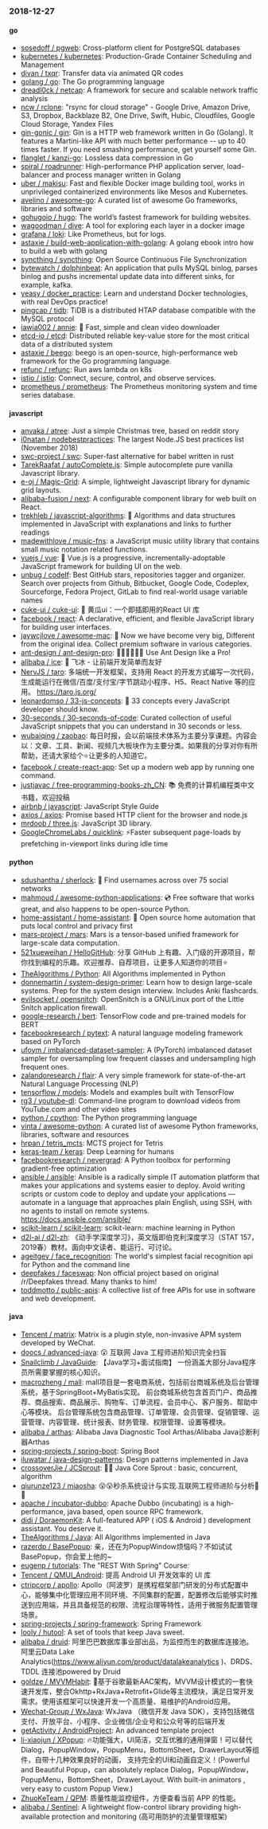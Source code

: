 ### 2018-12-27

#### go
* [sosedoff / pgweb](https://github.com/sosedoff/pgweb): Cross-platform client for PostgreSQL databases
* [kubernetes / kubernetes](https://github.com/kubernetes/kubernetes): Production-Grade Container Scheduling and Management
* [divan / txqr](https://github.com/divan/txqr): Transfer data via animated QR codes
* [golang / go](https://github.com/golang/go): The Go programming language
* [dreadl0ck / netcap](https://github.com/dreadl0ck/netcap): A framework for secure and scalable network traffic analysis
* [ncw / rclone](https://github.com/ncw/rclone): "rsync for cloud storage" - Google Drive, Amazon Drive, S3, Dropbox, Backblaze B2, One Drive, Swift, Hubic, Cloudfiles, Google Cloud Storage, Yandex Files
* [gin-gonic / gin](https://github.com/gin-gonic/gin): Gin is a HTTP web framework written in Go (Golang). It features a Martini-like API with much better performance -- up to 40 times faster. If you need smashing performance, get yourself some Gin.
* [flanglet / kanzi-go](https://github.com/flanglet/kanzi-go): Lossless data compression in Go
* [spiral / roadrunner](https://github.com/spiral/roadrunner): High-performance PHP application server, load-balancer and process manager written in Golang
* [uber / makisu](https://github.com/uber/makisu): Fast and flexible Docker image building tool, works in unprivileged containerized environments like Mesos and Kubernetes.
* [avelino / awesome-go](https://github.com/avelino/awesome-go): A curated list of awesome Go frameworks, libraries and software
* [gohugoio / hugo](https://github.com/gohugoio/hugo): The world’s fastest framework for building websites.
* [wagoodman / dive](https://github.com/wagoodman/dive): A tool for exploring each layer in a docker image
* [grafana / loki](https://github.com/grafana/loki): Like Prometheus, but for logs.
* [astaxie / build-web-application-with-golang](https://github.com/astaxie/build-web-application-with-golang): A golang ebook intro how to build a web with golang
* [syncthing / syncthing](https://github.com/syncthing/syncthing): Open Source Continuous File Synchronization
* [bytewatch / dolphinbeat](https://github.com/bytewatch/dolphinbeat): An application that pulls MySQL binlog, parses binlog and pushs incremental update data into different sinks, for example, kafka.
* [yeasy / docker_practice](https://github.com/yeasy/docker_practice): Learn and understand Docker technologies, with real DevOps practice!
* [pingcap / tidb](https://github.com/pingcap/tidb): TiDB is a distributed HTAP database compatible with the MySQL protocol
* [iawia002 / annie](https://github.com/iawia002/annie): 👾 Fast, simple and clean video downloader
* [etcd-io / etcd](https://github.com/etcd-io/etcd): Distributed reliable key-value store for the most critical data of a distributed system
* [astaxie / beego](https://github.com/astaxie/beego): beego is an open-source, high-performance web framework for the Go programming language.
* [refunc / refunc](https://github.com/refunc/refunc): Run aws lambda on k8s
* [istio / istio](https://github.com/istio/istio): Connect, secure, control, and observe services.
* [prometheus / prometheus](https://github.com/prometheus/prometheus): The Prometheus monitoring system and time series database.

#### javascript
* [anvaka / atree](https://github.com/anvaka/atree): Just a simple Christmas tree, based on reddit story
* [i0natan / nodebestpractices](https://github.com/i0natan/nodebestpractices): The largest Node.JS best practices list (November 2018)
* [swc-project / swc](https://github.com/swc-project/swc): Super-fast alternative for babel written in rust
* [TarekRaafat / autoComplete.js](https://github.com/TarekRaafat/autoComplete.js): Simple autocomplete pure vanilla Javascript library.
* [e-oj / Magic-Grid](https://github.com/e-oj/Magic-Grid): A simple, lightweight Javascript library for dynamic grid layouts.
* [alibaba-fusion / next](https://github.com/alibaba-fusion/next): A configurable component library for web built on React.
* [trekhleb / javascript-algorithms](https://github.com/trekhleb/javascript-algorithms): 📝 Algorithms and data structures implemented in JavaScript with explanations and links to further readings
* [madewithlove / music-fns](https://github.com/madewithlove/music-fns): a JavaScript music utility library that contains small music notation related functions.
* [vuejs / vue](https://github.com/vuejs/vue): 🖖 Vue.js is a progressive, incrementally-adoptable JavaScript framework for building UI on the web.
* [unbug / codelf](https://github.com/unbug/codelf): Best GitHub stars, repositories tagger and organizer. Search over projects from Github, Bitbucket, Google Code, Codeplex, Sourceforge, Fedora Project, GitLab to find real-world usage variable names
* [cuke-ui / cuke-ui](https://github.com/cuke-ui/cuke-ui): 🥒 黄瓜ui：一个即插即用的React UI 库
* [facebook / react](https://github.com/facebook/react): A declarative, efficient, and flexible JavaScript library for building user interfaces.
* [jaywcjlove / awesome-mac](https://github.com/jaywcjlove/awesome-mac):  Now we have become very big, Different from the original idea. Collect premium software in various categories.
* [ant-design / ant-design-pro](https://github.com/ant-design/ant-design-pro): 👨🏻‍💻👩🏻‍💻 Use Ant Design like a Pro!
* [alibaba / ice](https://github.com/alibaba/ice): 🚀 飞冰 - 让前端开发简单而友好
* [NervJS / taro](https://github.com/NervJS/taro): 多端统一开发框架，支持用 React 的开发方式编写一次代码，生成能运行在微信/百度/支付宝/字节跳动小程序、H5、React Native 等的应用。 https://taro.js.org/
* [leonardomso / 33-js-concepts](https://github.com/leonardomso/33-js-concepts): 📜 33 concepts every JavaScript developer should know.
* [30-seconds / 30-seconds-of-code](https://github.com/30-seconds/30-seconds-of-code): Curated collection of useful JavaScript snippets that you can understand in 30 seconds or less.
* [wubaiqing / zaobao](https://github.com/wubaiqing/zaobao): 每日时报，会以前端技术体系为主要分享课题。内容会以：文章、工具、新闻、视频几大板块作为主要分类。如果我的分享对你有所帮助，还请大家给个⭐️让更多的人知道它。
* [facebook / create-react-app](https://github.com/facebook/create-react-app): Set up a modern web app by running one command.
* [justjavac / free-programming-books-zh_CN](https://github.com/justjavac/free-programming-books-zh_CN): 📚 免费的计算机编程类中文书籍，欢迎投稿
* [airbnb / javascript](https://github.com/airbnb/javascript): JavaScript Style Guide
* [axios / axios](https://github.com/axios/axios): Promise based HTTP client for the browser and node.js
* [mrdoob / three.js](https://github.com/mrdoob/three.js): JavaScript 3D library.
* [GoogleChromeLabs / quicklink](https://github.com/GoogleChromeLabs/quicklink): ⚡️Faster subsequent page-loads by prefetching in-viewport links during idle time

#### python
* [sdushantha / sherlock](https://github.com/sdushantha/sherlock): 🔎 Find usernames across over 75 social networks
* [mahmoud / awesome-python-applications](https://github.com/mahmoud/awesome-python-applications): 💿 Free software that works great, and also happens to be open-source Python.
* [home-assistant / home-assistant](https://github.com/home-assistant/home-assistant): 🏡 Open source home automation that puts local control and privacy first
* [mars-project / mars](https://github.com/mars-project/mars): Mars is a tensor-based unified framework for large-scale data computation.
* [521xueweihan / HelloGitHub](https://github.com/521xueweihan/HelloGitHub): 分享 GitHub 上有趣、入门级的开源项目，帮你找到编程的乐趣。欢迎推荐、自荐项目，让更多人知道你的项目⭐️
* [TheAlgorithms / Python](https://github.com/TheAlgorithms/Python): All Algorithms implemented in Python
* [donnemartin / system-design-primer](https://github.com/donnemartin/system-design-primer): Learn how to design large-scale systems. Prep for the system design interview. Includes Anki flashcards.
* [evilsocket / opensnitch](https://github.com/evilsocket/opensnitch): OpenSnitch is a GNU/Linux port of the Little Snitch application firewall.
* [google-research / bert](https://github.com/google-research/bert): TensorFlow code and pre-trained models for BERT
* [facebookresearch / pytext](https://github.com/facebookresearch/pytext): A natural language modeling framework based on PyTorch
* [ufoym / imbalanced-dataset-sampler](https://github.com/ufoym/imbalanced-dataset-sampler): A (PyTorch) imbalanced dataset sampler for oversampling low frequent classes and undersampling high frequent ones.
* [zalandoresearch / flair](https://github.com/zalandoresearch/flair): A very simple framework for state-of-the-art Natural Language Processing (NLP)
* [tensorflow / models](https://github.com/tensorflow/models): Models and examples built with TensorFlow
* [rg3 / youtube-dl](https://github.com/rg3/youtube-dl): Command-line program to download videos from YouTube.com and other video sites
* [python / cpython](https://github.com/python/cpython): The Python programming language
* [vinta / awesome-python](https://github.com/vinta/awesome-python): A curated list of awesome Python frameworks, libraries, software and resources
* [hrpan / tetris_mcts](https://github.com/hrpan/tetris_mcts): MCTS project for Tetris
* [keras-team / keras](https://github.com/keras-team/keras): Deep Learning for humans
* [facebookresearch / nevergrad](https://github.com/facebookresearch/nevergrad): A Python toolbox for performing gradient-free optimization
* [ansible / ansible](https://github.com/ansible/ansible): Ansible is a radically simple IT automation platform that makes your applications and systems easier to deploy. Avoid writing scripts or custom code to deploy and update your applications — automate in a language that approaches plain English, using SSH, with no agents to install on remote systems. https://docs.ansible.com/ansible/
* [scikit-learn / scikit-learn](https://github.com/scikit-learn/scikit-learn): scikit-learn: machine learning in Python
* [d2l-ai / d2l-zh](https://github.com/d2l-ai/d2l-zh): 《动手学深度学习》，英文版即伯克利深度学习（STAT 157，2019春）教材。面向中文读者、能运行、可讨论。
* [ageitgey / face_recognition](https://github.com/ageitgey/face_recognition): The world's simplest facial recognition api for Python and the command line
* [deepfakes / faceswap](https://github.com/deepfakes/faceswap): Non official project based on original /r/Deepfakes thread. Many thanks to him!
* [toddmotto / public-apis](https://github.com/toddmotto/public-apis): A collective list of free APIs for use in software and web development.

#### java
* [Tencent / matrix](https://github.com/Tencent/matrix): Matrix is a plugin style, non-invasive APM system developed by WeChat.
* [doocs / advanced-java](https://github.com/doocs/advanced-java): 😮 互联网 Java 工程师进阶知识完全扫盲
* [Snailclimb / JavaGuide](https://github.com/Snailclimb/JavaGuide): 【Java学习+面试指南】 一份涵盖大部分Java程序员所需要掌握的核心知识。
* [macrozheng / mall](https://github.com/macrozheng/mall): mall项目是一套电商系统，包括前台商城系统及后台管理系统，基于SpringBoot+MyBatis实现。 前台商城系统包含首页门户、商品推荐、商品搜索、商品展示、购物车、订单流程、会员中心、客户服务、帮助中心等模块。 后台管理系统包含商品管理、订单管理、会员管理、促销管理、运营管理、内容管理、统计报表、财务管理、权限管理、设置等模块。
* [alibaba / arthas](https://github.com/alibaba/arthas): Alibaba Java Diagnostic Tool Arthas/Alibaba Java诊断利器Arthas
* [spring-projects / spring-boot](https://github.com/spring-projects/spring-boot): Spring Boot
* [iluwatar / java-design-patterns](https://github.com/iluwatar/java-design-patterns): Design patterns implemented in Java
* [crossoverJie / JCSprout](https://github.com/crossoverJie/JCSprout): 👨‍🎓 Java Core Sprout : basic, concurrent, algorithm
* [qiurunze123 / miaosha](https://github.com/qiurunze123/miaosha): 😮😮秒杀系统设计与实现.互联网工程师进阶与分析🙋🐓
* [apache / incubator-dubbo](https://github.com/apache/incubator-dubbo): Apache Dubbo (incubating) is a high-performance, java based, open source RPC framework.
* [didi / DoraemonKit](https://github.com/didi/DoraemonKit): A full-featured APP ( iOS & Android ) development assistant. You deserve it.
* [TheAlgorithms / Java](https://github.com/TheAlgorithms/Java): All Algorithms implemented in Java
* [razerdp / BasePopup](https://github.com/razerdp/BasePopup): 亲，还在为PopupWindow烦恼吗？不如试试BasePopup，你会爱上他的~
* [eugenp / tutorials](https://github.com/eugenp/tutorials): The "REST With Spring" Course:
* [Tencent / QMUI_Android](https://github.com/Tencent/QMUI_Android): 提高 Android UI 开发效率的 UI 库
* [ctripcorp / apollo](https://github.com/ctripcorp/apollo): Apollo（阿波罗）是携程框架部门研发的分布式配置中心，能够集中化管理应用不同环境、不同集群的配置，配置修改后能够实时推送到应用端，并且具备规范的权限、流程治理等特性，适用于微服务配置管理场景。
* [spring-projects / spring-framework](https://github.com/spring-projects/spring-framework): Spring Framework
* [looly / hutool](https://github.com/looly/hutool): A set of tools that keep Java sweet.
* [alibaba / druid](https://github.com/alibaba/druid): 阿里巴巴数据库事业部出品，为监控而生的数据库连接池。阿里云Data Lake Analytics(https://www.aliyun.com/product/datalakeanalytics )、DRDS、TDDL 连接池powered by Druid
* [goldze / MVVMHabit](https://github.com/goldze/MVVMHabit): 👕基于谷歌最新AAC架构，MVVM设计模式的一套快速开发库，整合Okhttp+RxJava+Retrofit+Glide等主流模块，满足日常开发需求。使用该框架可以快速开发一个高质量、易维护的Android应用。
* [Wechat-Group / WxJava](https://github.com/Wechat-Group/WxJava): WxJava （微信开发 Java SDK），支持包括微信支付、开放平台、小程序、企业微信/企业号和公众号等的后端开发
* [getActivity / AndroidProject](https://github.com/getActivity/AndroidProject): An advanced template project
* [li-xiaojun / XPopup](https://github.com/li-xiaojun/XPopup): 🔥功能强大，UI简洁，交互优雅的通用弹窗！可以替代Dialog，PopupWindow，PopupMenu，BottomSheet，DrawerLayout等组件，自带十几种效果良好的动画， 支持完全的UI和动画自定义！(Powerful and Beautiful Popup，can absolutely replace Dialog，PopupWindow，PopupMenu，BottomSheet，DrawerLayout. With built-in animators , very easy to custom Popup View.)
* [ZhuoKeTeam / QPM](https://github.com/ZhuoKeTeam/QPM): 质量性能监控组件，方便查看当前 APP 的性能。
* [alibaba / Sentinel](https://github.com/alibaba/Sentinel): A lightweight flow-control library providing high-available protection and monitoring (高可用防护的流量管理框架)
